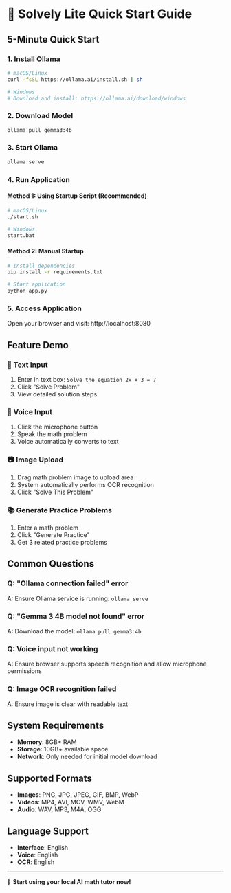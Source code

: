 # 🚀 Solvely Lite Quick Start Guide

## 5-Minute Quick Start

### 1. Install Ollama

```bash
# macOS/Linux
curl -fsSL https://ollama.ai/install.sh | sh

# Windows
# Download and install: https://ollama.ai/download/windows
```

### 2. Download Model

```bash
ollama pull gemma3:4b
```

### 3. Start Ollama

```bash
ollama serve
```

### 4. Run Application

#### Method 1: Using Startup Script (Recommended)

```bash
# macOS/Linux
./start.sh

# Windows
start.bat
```

#### Method 2: Manual Startup

```bash
# Install dependencies
pip install -r requirements.txt

# Start application
python app.py
```

### 5. Access Application

Open your browser and visit: http://localhost:8080

## Feature Demo

### 📝 Text Input

1. Enter in text box: `Solve the equation 2x + 3 = 7`
2. Click "Solve Problem"
3. View detailed solution steps

### 🎤 Voice Input

1. Click the microphone button
2. Speak the math problem
3. Voice automatically converts to text

### 📷 Image Upload

1. Drag math problem image to upload area
2. System automatically performs OCR recognition
3. Click "Solve This Problem"

### 📚 Generate Practice Problems

1. Enter a math problem
2. Click "Generate Practice"
3. Get 3 related practice problems

## Common Questions

### Q: "Ollama connection failed" error

A: Ensure Ollama service is running: `ollama serve`

### Q: "Gemma 3 4B model not found" error

A: Download the model: `ollama pull gemma3:4b`

### Q: Voice input not working

A: Ensure browser supports speech recognition and allow microphone permissions

### Q: Image OCR recognition failed

A: Ensure image is clear with readable text

## System Requirements

- **Memory**: 8GB+ RAM
- **Storage**: 10GB+ available space
- **Network**: Only needed for initial model download

## Supported Formats

- **Images**: PNG, JPG, JPEG, GIF, BMP, WebP
- **Videos**: MP4, AVI, MOV, WMV, WebM
- **Audio**: WAV, MP3, M4A, OGG

## Language Support

- **Interface**: English
- **Voice**: English
- **OCR**: English

---

🎉 **Start using your local AI math tutor now!**
